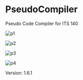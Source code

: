 # PseudoCompiler
Pseudo Code Compiler for ITS 140

![p1](http://f.worldscolli.de/r3lyy.png)

![p2](http://f.worldscolli.de/vn4h5.png)

![p3](http://f.worldscolli.de/p2xmb.png)

![p4](http://f.worldscolli.de/4mz4k.png)

Version: 1.6.1